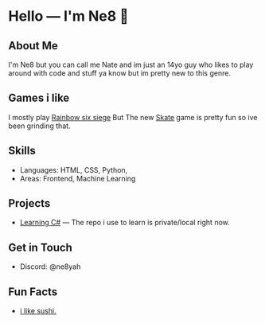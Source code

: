 <!--
README Bio Template

How to use:
- Replace sections wrapped in <...> with your content.
- Keep or remove sections you don't need.
- Use the badges/icons you prefer for social links.
-->

# Hello — I'm Ne8 👋



## About Me

I'm Ne8 but you can call me Nate and im just an 14yo guy who likes to play around with code and stuff ya know but im pretty new to this genre.

## Games i like

I mostly play [Rainbow six siege](https://www.ubisoft.com/en-us/game/rainbow-six/siege) But The new [Skate](https://store.steampowered.com/app/3354750/skate/) game is pretty fun so ive been grinding that.

## Skills

- Languages:  HTML, CSS, Python,
- Areas:  Frontend, Machine Learning

## Projects

- [Learning C#](https://github.com/Ne8yah/) — The repo i use to learn is private/local right now.

## Get in Touch

- Discord: @ne8yah


## Fun Facts

- [i like sushi.](https://cdn.discordapp.com/attachments/1350570850151170122/1421859670317863043/sa-gor-du-egen-sushi.png?ex=68da9182&is=68d94002&hm=9597fc6c1fbaa6766ccec8d44cffa328396448fe538dbc9dad8ea8fd0602706f&)

